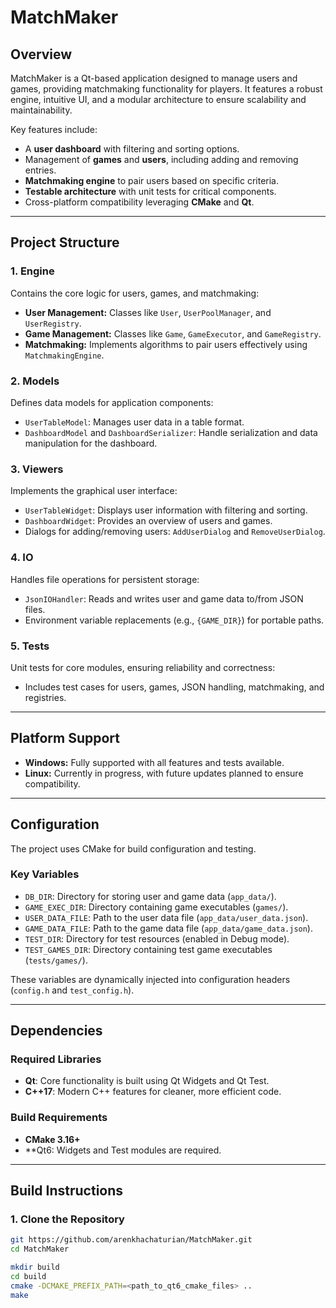 # MatchMaker

## Overview

MatchMaker is a Qt-based application designed to manage users and games, providing matchmaking functionality for players. It features a robust engine, intuitive UI, and a modular architecture to ensure scalability and maintainability.

Key features include:
- A **user dashboard** with filtering and sorting options.
- Management of **games** and **users**, including adding and removing entries.
- **Matchmaking engine** to pair users based on specific criteria.
- **Testable architecture** with unit tests for critical components.
- Cross-platform compatibility leveraging **CMake** and **Qt**.

---

## Project Structure

### **1. Engine**
Contains the core logic for users, games, and matchmaking:
- **User Management:** Classes like `User`, `UserPoolManager`, and `UserRegistry`.
- **Game Management:** Classes like `Game`, `GameExecutor`, and `GameRegistry`.
- **Matchmaking:** Implements algorithms to pair users effectively using `MatchmakingEngine`.

### **2. Models**
Defines data models for application components:
- `UserTableModel`: Manages user data in a table format.
- `DashboardModel` and `DashboardSerializer`: Handle serialization and data manipulation for the dashboard.

### **3. Viewers**
Implements the graphical user interface:
- `UserTableWidget`: Displays user information with filtering and sorting.
- `DashboardWidget`: Provides an overview of users and games.
- Dialogs for adding/removing users: `AddUserDialog` and `RemoveUserDialog`.

### **4. IO**
Handles file operations for persistent storage:
- `JsonIOHandler`: Reads and writes user and game data to/from JSON files.
- Environment variable replacements (e.g., `{GAME_DIR}`) for portable paths.

### **5. Tests**
Unit tests for core modules, ensuring reliability and correctness:
- Includes test cases for users, games, JSON handling, matchmaking, and registries.

---

## Platform Support

- **Windows:** Fully supported with all features and tests available.
- **Linux:** Currently in progress, with future updates planned to ensure compatibility.

---

## Configuration

The project uses CMake for build configuration and testing.

### **Key Variables**
- `DB_DIR`: Directory for storing user and game data (`app_data/`).
- `GAME_EXEC_DIR`: Directory containing game executables (`games/`).
- `USER_DATA_FILE`: Path to the user data file (`app_data/user_data.json`).
- `GAME_DATA_FILE`: Path to the game data file (`app_data/game_data.json`).
- `TEST_DIR`: Directory for test resources (enabled in Debug mode).
- `TEST_GAMES_DIR`: Directory containing test game executables (`tests/games/`).

These variables are dynamically injected into configuration headers (`config.h` and `test_config.h`).

---

## Dependencies

### **Required Libraries**
- **Qt**: Core functionality is built using Qt Widgets and Qt Test.
- **C++17**: Modern C++ features for cleaner, more efficient code.

### **Build Requirements**
- **CMake 3.16+**
- **Qt6: Widgets and Test modules are required.

---

## Build Instructions

### **1. Clone the Repository**
```bash
git https://github.com/arenkhachaturian/MatchMaker.git
cd MatchMaker

mkdir build
cd build
cmake -DCMAKE_PREFIX_PATH=<path_to_qt6_cmake_files> ..
make
